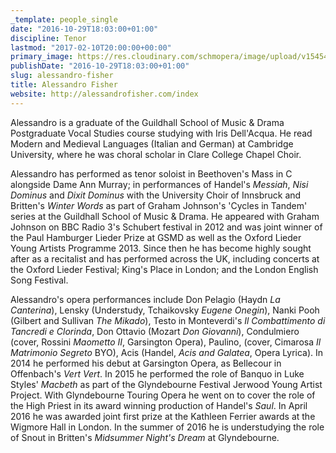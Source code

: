 ```yaml
---
_template: people_single
date: "2016-10-29T18:03:00+01:00"
discipline: Tenor
lastmod: "2017-02-10T20:00:00+00:00"
primary_image: https://res.cloudinary.com/schmopera/image/upload/v1545409169/media/webhook-uploads/1486756804148/2017-02-10---Alessandro-Fisher.jpg.jpg
publishDate: "2016-10-29T18:03:00+01:00"
slug: alessandro-fisher
title: Alessandro Fisher
website: http://alessandrofisher.com/index
---
```


Alessandro is a graduate of the Guildhall School of Music & Drama Postgraduate Vocal Studies course studying with Iris Dell'Acqua. He read Modern and Medieval Languages (Italian and German) at Cambridge University, where he was choral scholar in Clare College Chapel Choir.

Alessandro has performed as tenor soloist in Beethoven's Mass in C alongside Dame Ann Murray; in performances of Handel's *Messiah*, *Nisi Dominus* and *Dixit Dominus* with the University Choir of Innsbruck and Britten's *Winter Words* as part of Graham Johnson's 'Cycles in Tandem' series at the Guildhall School of Music & Drama. He appeared with Graham Johnson on BBC Radio 3's Schubert festival in 2012 and was joint winner of the Paul Hamburger Lieder Prize at GSMD as well as the Oxford Lieder Young Artists Programme 2013. Since then he has become highly sought after as a recitalist and has performed across the UK, including concerts at the Oxford Lieder Festival; King's Place in London; and the London English Song Festival.

Alessandro's opera performances include Don Pelagio (Haydn *La Canterina*), Lensky (Understudy, Tchaikovsky *Eugene Onegin*), Nanki Pooh (Gilbert and Sullivan *The Mikado*), Testo in Monteverdi's *Il Combattimento di Tancredi e Clorinda*, Don Ottavio (Mozart *Don Giovanni*), Condulmiero (cover, Rossini *Maometto II*, Garsington Opera), Paulino, (cover, Cimarosa *Il Matrimonio Segreto* BYO), Acis (Handel, *Acis and Galatea*, Opera Lyrica). In 2014 he performed his debut at Garsington Opera, as Bellecour in Offenbach's *Vert Vert*. In 2015 he performed the role of Banquo in Luke Styles' *Macbeth* as part of the Glyndebourne Festival Jerwood Young Artist Project. With Glyndebourne Touring Opera he went on to cover the role of the High Priest in its award winning production of Handel's *Saul*. In April 2016 he was awarded joint first prize at the Kathleen Ferrier awards at the Wigmore Hall in London. In the summer of 2016 he is understudying the role of Snout in Britten's *Midsummer Night's Dream* at Glyndebourne.
